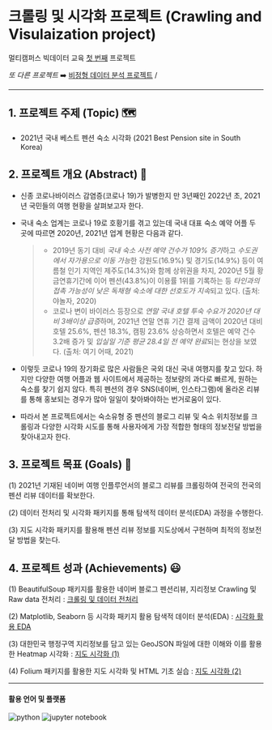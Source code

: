 # 크롤링 및 시각화 프로젝트 (Crawling and Visulaization project)

멀티캠퍼스 빅데이터 교육 <u>첫 번째</u> 프로젝트

*또 다른 프로젝트* ➡️ [비정형 데이터 분석 프로젝트](https://github.com/oypark/Unstructured-data-analysis-Project) / 


---



## 1. 프로젝트 주제 (Topic) 🗺️

* 2021년 국내 베스트 펜션 숙소 시각화 (2021 Best Pension site in South Korea)



## 2. 프로젝트 개요 (Abstract) 🏡

* 신종 코로나바이러스 감염증(코로나 19)가 발병한지 만 3년째인 2022년 초, 2021년 국민들의 여행 현황을 살펴보고자 한다.

* 국내 숙소 업계는 코로나 19로 호황기를 겪고 있는데 국내 대표 숙소 예약 어플 두 곳에 따르면 2020년, 2021년 업계 현황은 다음과 같다.
  > - 2019년 동기 대비 *국내 숙소 사전 예약 건수가 109% 증가*하고 *수도권에서 자가용으로 이동 가능*한 강원도(16.9%) 및 경기도(14.9%) 등이 여름철 인기 지역인 제주도(14.3%)와 함께 상위권을 차지, 2020년 5월 황금연휴기간에 이어 펜션(43.8%)이 이용률 1위를 기록하는 등 *타인과의 접촉 가능성이 낮은 독채형 숙소에 대한 선호도가 지속*되고 있다. (출처: 야놀자, 2020)
  > - 코로나 변이 바이러스 등장으로 *연말 국내 호텔 투숙 수요가 2020년 대비 3배이상 급증*하며, 2021년 연말 연휴 기간 결제 금액이 2020년 대비 호텔 25.6%, 펜션 18.3%, 캠핑 23.6% 상승하면서 호텔은 예약 건수 3.2배 증가 및 *입실일 기준 평균 28.4일 전 예약 완료*되는 현상을 보였다. (출처: 여기 어때, 2021)
  
* 이렇듯 코로나 19의 장기화로 많은 사람들은 국외 대신 국내 여행지를 찾고 있다. 하지만 다양한 여행 어플과 웹 사이트에서 제공하는 정보량의 과다로 빠르게, 원하는 숙소를 찾기 쉽지 않다. 특히 펜션의 경우 SNS(네이버, 인스타그램)에 올라온 리뷰를 통해 홍보되는 경우가 많아 일일이 찾아봐야하는 번거로움이 있다.

* 따라서 본 프로젝트에서는 숙소유형 중 펜션의 블로그 리뷰 및 숙소 위치정보를 크롤링과 다양한 시각화 시도를 통해 사용자에게 가장 적합한 형태의 정보전달 방법을 찾아내고자 한다.


## 3. 프로젝트 목표 (Goals) 🚀

(1) 2021년 기재된 네이버 여행 인플루언서의 블로그 리뷰를 크롤링하여 전국의 전국의 펜션 리뷰 데이터를 확보한다.

(2) 데이터 전처리 및 시각화 패키지를 통해 탐색적 데이터 분석(EDA) 과정을 수행한다.

(3) 지도 시각화 패키지를 활용해 펜션 리뷰 정보를 지도상에서 구현하며 최적의 정보전달 방법을 찾는다.



## 4. 프로젝트 성과 (Achievements) 😃

(1) BeautifulSoup 패키지를 활용한 네이버 블로그 펜션리뷰, 지리정보 Crawling 및 Raw data 전처리 : [크롤링 및 데이터 전처리](https://github.com/oypark/Crawling-and-Visualization-Project/blob/master/%5B%EC%B5%9C%EC%A2%85%5D%20%ED%81%AC%EB%A1%A4%EB%A7%81%20%EB%B0%8F%20%EB%8D%B0%EC%9D%B4%ED%84%B0%20%EC%A0%84%EC%B2%98%EB%A6%AC.ipynb)

(2) Matplotlib, Seaborn 등 시각화 패키지 활용 탐색적 데이터 분석(EDA) : [시각화 활용 EDA](https://github.com/oypark/Crawling-and-Visualization-Project/blob/master/%5B%EC%B5%9C%EC%A2%85%5D%20Seaborn%20%EC%8B%9C%EA%B0%81%ED%99%94.ipynb)

(3) 대한민국 행정구역 지리정보를 담고 있는 GeoJSON 파일에 대한 이해와 이를 활용한 Heatmap 시각화 : [지도 시각화 (1)](https://github.com/oypark/Crawling-and-Visualization-Project/blob/master/%5B%EC%B5%9C%EC%A2%85%5D%20Folium%20%EC%8B%9C%EA%B0%81%ED%99%94%20(%ED%9E%88%ED%8A%B8%EB%A7%B5%20%EB%B3%84%EB%8F%84).ipynb)

(4) Folium 패키지를 활용한 지도 시각화 및 HTML 기초 실습 : [지도 시각화 (2)](https://github.com/oypark/Crawling-and-Visualization-Project/blob/master/%5B%EC%B5%9C%EC%A2%85%5D%20Folium%20%ED%9E%88%ED%8A%B8%EB%A7%B5.ipynb)


--- 


#### 활용 언어 및 플랫폼

![python](https://img.shields.io/badge/Python-3.9.7-brightgreen) ![jupyter notebook](https://img.shields.io/badge/Jupyter%20Notebook-6.4.5-orange)
